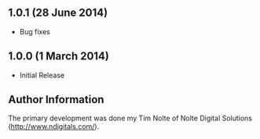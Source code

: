 ## 1.0.1 (28 June 2014)

* Bug fixes

## 1.0.0 (1 March 2014)

* Initial Release

## Author Information

The primary development was done my Tim Nolte of Nolte Digital Solutions (http://www.ndigitals.com/).
